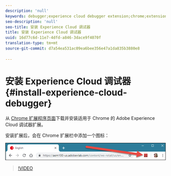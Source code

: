 ```yaml
---
description: 'null'
keywords: debugger;experience cloud debugger extension;chrome;extension;install
seo-description: 'null'
seo-title: 安装 Experience Cloud 调试器
title: 安装 Experience Cloud 调试器
uuid: 16d77c6d-11e7-4dfd-a846-3dace9f4070f
translation-type: tm+mt
source-git-commit: d7a54ea531ac09ea6bee356e47a1da835b3880e8

---
```



# 安装 Experience Cloud 调试器{#install-experience-cloud-debugger}

从 [Chrome 扩展程序页面](https://chrome.google.com/webstore/detail/adobe-experience-cloud-de/ocdmogmohccmeicdhlhhgepeaijenapj)下载并安装适用于 Chrome 的 Adobe Experience Cloud 调试器扩展。

安装扩展后，会在 Chrome 扩展栏中添加一个图标：

![](assets/start-icon.jpg)

>[!VIDEO](https://video.tv.adobe.com/v/23114t2/?captions=chi_hans)
